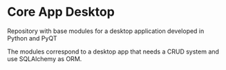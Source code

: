 # Core App Desktop

Repository with base modules for a desktop application developed in Python and PyQT

The modules correspond to a desktop app that needs a CRUD system and use SQLAlchemy as ORM.
